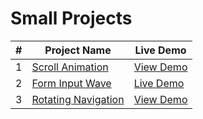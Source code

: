 # Small Projects






| **#** | **Project Name**                              | **Live Demo**                                |
|-------|--------------------------------------------------|---------------------------------------------|
| 1     | [Scroll Animation](Scroll-Animation/)       | [View Demo](https://scroll-animation00.netlify.app/) |
| 2     | [Form Input Wave](form-Input-Wave)       | [Live Demo](https://forminputwave.netlify.app) |
| 3     | [Rotating Navigation](rotating-Navigation/)    | [View Demo](https://site-navigation-website.netlify.app/) |
